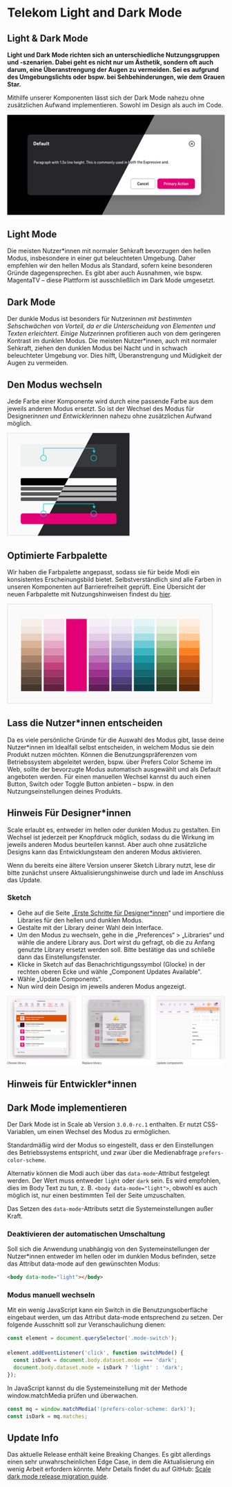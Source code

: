 # Telekom Light and Dark Mode

## Light & Dark Mode

**Light und Dark Mode richten sich an unterschiedliche Nutzungsgruppen und -szenarien. Dabei geht es nicht nur um Ästhetik, sondern oft auch darum, eine Überanstrengung der Augen zu vermeiden. Sei es aufgrund des Umgebungslichts oder bspw. bei Sehbehinderungen, wie dem Grauen Star.**

Mithilfe unserer Komponenten lässt sich der Dark Mode nahezu ohne zusätzlichen Aufwand implementieren. Sowohl im Design als auch im Code.

![Dark mode example modal](assets/dark-mode-example-modal.png)

## Light Mode

Die meisten Nutzer\*innen mit normaler Sehkraft bevorzugen den hellen Modus, insbesondere in einer gut beleuchteten Umgebung. Daher empfehlen wir den hellen Modus als Standard, sofern keine besonderen Gründe dagegensprechen. Es gibt aber auch Ausnahmen, wie bspw. MagentaTV – diese Plattform ist ausschließlich im Dark Mode umgesetzt.

## Dark Mode

Der dunkle Modus ist besonders für Nutzer*innen mit bestimmten Sehschwächen von Vorteil, da er die Unterscheidung von Elementen und Texten erleichtert. Einige Nutzer*innen profitieren auch von dem geringeren Kontrast im dunklen Modus. Die meisten Nutzer\*innen, auch mit normaler Sehkraft, ziehen den dunklen Modus bei Nacht und in schwach beleuchteter Umgebung vor. Dies hilft, Überanstrengung und Müdigkeit der Augen zu vermeiden.

## Den Modus wechseln

Jede Farbe einer Komponente wird durch eine passende Farbe aus dem jeweils anderen Modus ersetzt. So ist der Wechsel des Modus für Designer*innen und Entwickler*innen nahezu ohne zusätzlichen Aufwand möglich.

![Dark mode example shapes](assets/dark-mode-example-shapes.png)

## Optimierte Farbpalette

Wir haben die Farbpalette angepasst, sodass sie für beide Modi ein konsistentes Erscheinungsbild bietet. Selbstverständlich sind alle Farben in unseren Komponenten auf Barrierefreiheit geprüft. Eine Übersicht der neuen Farbpalette mit Nutzungshinweisen findest du [hier](./?path=/docs/guidelines-colors--page).

![Dark mode example palette](assets/dark-mode-example-palette.png)

## Lass die Nutzer\*innen entscheiden

Da es viele persönliche Gründe für die Auswahl des Modus gibt, lasse deine Nutzer\*innen im Idealfall selbst entscheiden, in welchem Modus sie dein Produkt nutzen möchten. Können die Benutzungspräferenzen vom Betriebssystem abgeleitet werden, bspw. über Prefers Color Scheme im Web, sollte der bevorzugte Modus automatisch ausgewählt und als Default angeboten werden. Für einen manuellen Wechsel kannst du auch einen Button, Switch oder Toggle Button anbieten – bspw. in den Nutzungseinstellungen deines Produkts.

## Hinweis Für Designer\*innen

Scale erlaubt es, entweder im hellen oder dunklen Modus zu gestalten. Ein Wechsel ist jederzeit per Knopfdruck möglich, sodass du die Wirkung im jeweils anderen Modus beurteilen kannst. Aber auch ohne zusätzliche Designs kann das Entwicklungsteam den anderen Modus aktivieren.

Wenn du bereits eine ältere Version unserer Sketch Library nutzt, lese dir bitte zunächst unsere Aktualisierungshinweise durch und lade im Anschluss das Update.

### Sketch

- Gehe auf die Seite „<a href="./?path=/docs/setup-info-getting-started-for-designers--page">Erste Schritte für Designer\*innen</a>“ und importiere die Libraries für den hellen und dunklen Modus.
- Gestalte mit der Library deiner Wahl dein Interface.
- Um den Modus zu wechseln, gehe in die „Preferences“ > „Libraries“ und wähle die andere Library aus. Dort wirst du gefragt, ob die zu Anfang genutzte Library ersetzt werden soll. Bitte bestätige das und schließe dann das Einstellungsfenster.
- Klicke in Sketch auf das Benachrichtigungssymbol (Glocke) in der rechten oberen Ecke und wähle „Component Updates Available".
- Wähle „Update Components“.
- Nun wird dein Design im jeweils anderen Modus angezeigt.

![Dark mode sketch modes](assets/dark-mode-sketch-modes-en.png)

## Hinweis für Entwickler\*innen

## Dark Mode implementieren

Der Dark Mode ist in Scale ab Version `3.0.0-rc.1` enthalten. Er nutzt CSS-Variablen, um einen Wechsel des Modus zu ermöglichen.

Standardmäßig wird der Modus so eingestellt, dass er den Einstellungen des Betriebssystems entspricht, und zwar über die Medienabfrage `prefers-color-scheme`.

Alternativ können die Modi auch über das `data-mode`-Attribut festgelegt werden. Der Wert muss entweder `light` oder `dark` sein. Es wird empfohlen, dies im Body Text zu tun, z. B. `<body data-mode="light">`, obwohl es auch möglich ist, nur einen bestimmten Teil der Seite umzuschalten.

Das Setzen des `data-mode`-Attributs setzt die Systemeinstellungen außer Kraft.

### Deaktivieren der automatischen Umschaltung

Soll sich die Anwendung unabhängig von den Systemeinstellungen der Nutzer\*innen entweder im hellen oder im dunklen Modus befinden, setze das Attribut data-mode auf den gewünschten Modus:

```html
<body data-mode="light"></body>
```

### Modus manuell wechseln

Mit ein wenig JavaScript kann ein Switch in die Benutzungsoberfläche eingebaut werden, um das Attribut data-mode entsprechend zu setzen. Der folgende Ausschnitt soll zur Veranschaulichung dienen:

```js
const element = document.querySelector('.mode-switch');

element.addEventListener('click', function switchMode() {
  const isDark = document.body.dataset.mode === 'dark';
  document.body.dataset.mode = isDark ? 'light' : 'dark';
});
```

In JavaScript kannst du die Systemeinstellung mit der Methode window.matchMedia prüfen und überwachen.

```js
const mq = window.matchMedia('(prefers-color-scheme: dark)');
const isDark = mq.matches;
```

## Update Info

Das aktuelle Release enthält keine Breaking Changes. Es gibt allerdings einen sehr unwahrscheinlichen Edge Case, in dem die Aktualisierung ein wenig Arbeit erfordern könnte. Mehr Details findet du auf GitHub: [Scale dark mode release migration guide](https://gist.github.com/acstll/904b65679f5bd1568f1ed8c4e66744f9).
